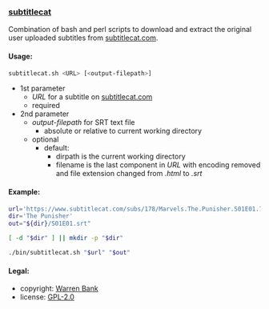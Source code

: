 ### [subtitlecat](https://github.com/warren-bank/subtitlecat)

Combination of bash and perl scripts to download and extract the original user uploaded subtitles from [subtitlecat.com](https://www.subtitlecat.com/).

#### Usage:

```bash
subtitlecat.sh <URL> [<output-filepath>]
```

* 1st parameter
  - _URL_ for a subtitle on [subtitlecat.com](https://www.subtitlecat.com/)
  - required
* 2nd parameter
  - _output-filepath_ for SRT text file
    * absolute or relative to current working directory
  - optional
    * default:
      - dirpath is the current working directory
      - filename is the last component in _URL_ with encoding removed and file extension changed from _.html_ to _.srt_

#### Example:

```bash
url='https://www.subtitlecat.com/subs/178/Marvels.The.Punisher.S01E01.720p.WEB-DL.x265-HETeam.html'
dir='The Punisher'
out="${dir}/S01E01.srt"

[ -d "$dir" ] || mkdir -p "$dir"

./bin/subtitlecat.sh "$url" "$out"
```

#### Legal:

* copyright: [Warren Bank](https://github.com/warren-bank)
* license: [GPL-2.0](https://www.gnu.org/licenses/old-licenses/gpl-2.0.txt)

